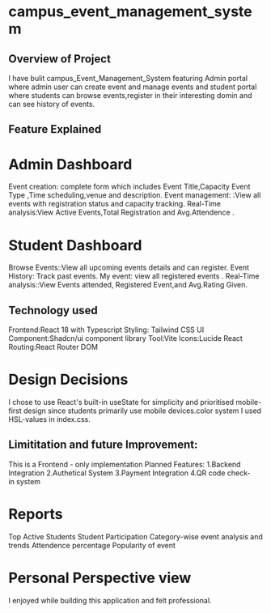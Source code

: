 # campus_event_management_system
## Overview of Project
I have bulit campus_Event_Management_System featuring Admin portal where admin user can create event and manage events and student portal where students can browse events,register in  their interesting domin and can see history of events.

## Feature Explained
# Admin Dashboard 
Event creation: complete form which includes Event Title,Capacity Event Type ,Time scheduling,venue and description.
Event management: :View all events with registration status and capacity tracking.
Real-Time analysis:View Active Events,Total Registration and Avg.Attendence .
# Student Dashboard
Browse Events::View all upcoming events details and can register.
Event History: Track past events.
My event: view all registered events .
Real-Time analysis::View Events attended, Registered Event,and Avg.Rating Given.

## Technology used
Frontend:React 18 with Typescript 
Styling: Tailwind CSS
UI Component:Shadcn/ui component library
Tool:Vite
Icons:Lucide React
Routing:React Router DOM

# Design Decisions 
I chose to use React's built-in useState for simplicity and prioritised mobile-first design since students primarily use mobile devices.color system I used HSL-values in index.css.

## Limititation and future Improvement:
This is a Frontend - only implementation 
Planned Features:
1.Backend Integration
2.Authetical System
3.Payment Integration 
4.QR code check-in system

# Reports
Top Active Students 
Student Participation 
Category-wise event analysis and trends
Attendence percentage 
Popularity of event
# Personal Perspective view 
I enjoyed while building this application and felt professional.

